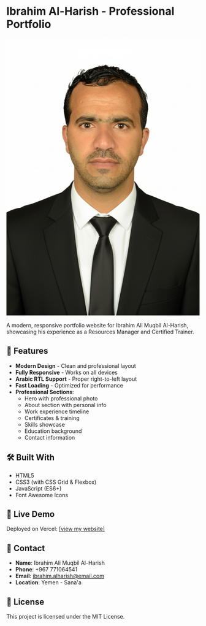 # Ibrahim Al-Harish - Professional Portfolio

![Website Preview](assets/image.png)

A modern, responsive portfolio website for Ibrahim Ali Muqbil Al-Harish, showcasing his experience as a Resources Manager and Certified Trainer.

## 🌟 Features

- **Modern Design** - Clean and professional layout
- **Fully Responsive** - Works on all devices
- **Arabic RTL Support** - Proper right-to-left layout
- **Fast Loading** - Optimized for performance
- **Professional Sections**:
  - Hero with professional photo
  - About section with personal info
  - Work experience timeline
  - Certificates & training
  - Skills showcase
  - Education background
  - Contact information

## 🛠️ Built With

- HTML5
- CSS3 (with CSS Grid & Flexbox)
- JavaScript (ES6+)
- Font Awesome Icons

## 🚀 Live Demo

Deployed on Vercel: [[view my website]]([https://vercel.com/ibrahim-al-hershs-projects/ibrahim-alharish-portfolio-dl1s](https://ibrahim-alharish-portfolio-dl1s.vercel.app/))

## 📧 Contact

- **Name**: Ibrahim Ali Muqbil Al-Harish
- **Phone**: +967 771064541
- **Email**: ibrahim.alharish@email.com
- **Location**: Yemen - Sana'a

## 📄 License

This project is licensed under the MIT License.
